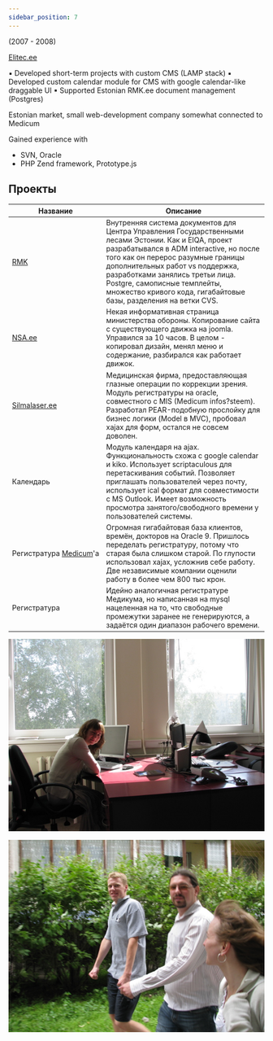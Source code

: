 ```yaml
---
sidebar_position: 7
---
```


(2007 - 2008)

[Elitec.ee](http://elitec.ee/)


▪ Developed short-term projects with custom CMS (LAMP stack)
▪ Developed custom calendar module for CMS with google calendar-like draggable UI 
▪ Supported Estonian RMK.ee document management (Postgres)

Estonian market, small web-development company somewhat connected to Medicum

Gained experience with
- SVN, Oracle
- PHP Zend framework, Prototype.js


## Проекты

| Название | Описание |
| --- | --- |
| [RMK](http://www.rmk.ee/)                        | Внутренняя система документов для Центра Управления Государственными лесами Эстонии. Как и EIQA, проект разрабатывался в ADM interactive, но после того как он перерос разумные границы дополнительных работ vs поддержка, разработками занялись третьи лица. Postgre, самописные темплейты, множество кривого кода, гигабайтовые базы, разделения на ветки CVS. |
| [NSA.ee](http://www.nsa.ee/)                     | Некая информативная страница министерства обороны. Копирование сайта с существующего движка на joomla. Управился за 10 часов. В целом - копировал дизайн, менял меню и содержание, разбирался как работает движок.                                                                                                                                               |
| [Silmalaser.ee](http://silmalaser.ee/)           | Медицинская фирма, предоставляющая глазные операции по коррекции зрения. Модуль регистратуры на oracle, совместного с MIS (Medicum infos?steem). Разработал PEAR-подобную прослойку для бизнес логики (Model в MVC), пробовал xajax для форм, остался не совсем доволен.                                                                                         |
| Календарь                                        | Модуль календаря на ajax. Функциональность схожа с google calendar и kiko. Использует scriptaculous для перетаскивания событий. Позволяет приглашать пользователей через почту, использует ical формат для совместимости с MS Outlook. Имеет возможность просмотра занятого/свободного времени у пользователей системы.                                          |
| Регистратура [Medicum](http://www.medicum.ee/)'а | Огромная гигабайтовая база клиентов, времён, докторов на Oracle 9. Пришлось переделать регистратуру, потому что старая была слишком старой. По глупости использовал xajax, усложнив себе работу. Две независимые компании оценили работу в более чем 800 тыс крон.                                                                                               |
| Регистратура                                     | Идейно аналогичная регистратуре Медикума, но написанная на mysql нацеленная на то, что свободные промежутки заранее не генерируются, а задаётся один диапазон рабочего времени.                                                                                                                                                                                  |
![](../img/IMG_0254.jpg)

![](../img/IMG_0256.jpg)